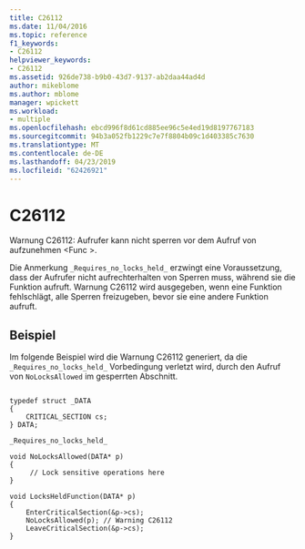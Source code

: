 ```yaml
---
title: C26112
ms.date: 11/04/2016
ms.topic: reference
f1_keywords:
- C26112
helpviewer_keywords:
- C26112
ms.assetid: 926de738-b9b0-43d7-9137-ab2daa44ad4d
author: mikeblome
ms.author: mblome
manager: wpickett
ms.workload:
- multiple
ms.openlocfilehash: ebcd996f8d61cd885ee96c5e4ed19d8197767183
ms.sourcegitcommit: 94b3a052fb1229c7e7f8804b09c1d403385c7630
ms.translationtype: MT
ms.contentlocale: de-DE
ms.lasthandoff: 04/23/2019
ms.locfileid: "62426921"
---
```

# <a name="c26112"></a>C26112
Warnung C26112: Aufrufer kann nicht sperren vor dem Aufruf von aufzunehmen \<Func >.

 Die Anmerkung `_Requires_no_locks_held_` erzwingt eine Voraussetzung, dass der Aufrufer nicht aufrechterhalten von Sperren muss, während sie die Funktion aufruft. Warnung C26112 wird ausgegeben, wenn eine Funktion fehlschlägt, alle Sperren freizugeben, bevor sie eine andere Funktion aufruft.

## <a name="example"></a>Beispiel
 Im folgende Beispiel wird die Warnung C26112 generiert, da die `_Requires_no_locks_held_` Vorbedingung verletzt wird, durch den Aufruf von `NoLocksAllowed` im gesperrten Abschnitt.

```

typedef struct _DATA
{
    CRITICAL_SECTION cs;
} DATA;

_Requires_no_locks_held_

void NoLocksAllowed(DATA* p)
{
     // Lock sensitive operations here
}

void LocksHeldFunction(DATA* p)
{
    EnterCriticalSection(&p->cs);
    NoLocksAllowed(p); // Warning C26112
    LeaveCriticalSection(&p->cs);
}
```